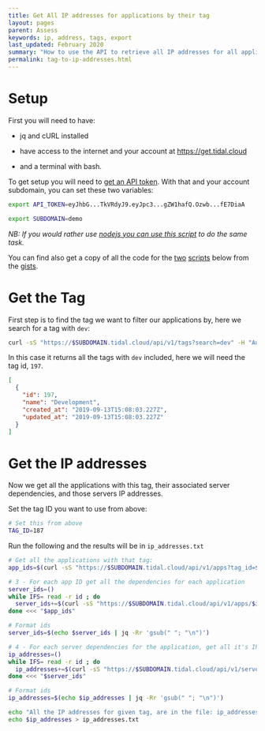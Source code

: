 ```yaml
---
title: Get All IP addresses for applications by their tag
layout: pages
parent: Assess
keywords: ip, address, tags, export
last_updated: February 2020
summary: "How to use the API to retrieve all IP addresses for all applications with a given tag."
permalink: tag-to-ip-addresses.html
---
```


# Setup

First you will need to have:

- jq and cURL installed

- have access to the internet and your account at https://get.tidal.cloud

- and a terminal with bash.

To get setup you will need to [get an API token](/authenticate.html). With that and your account subdomain, you can set these two variables:

```bash
export API_TOKEN=eyJhbG...TkVRdyJ9.eyJpc3...gZW1hafQ.Ozwb...fE7DiaA

export SUBDOMAIN=demo
```

_NB: If you would rather use [nodejs you can use this script](https://github.com/tidalmigrations/gists/blob/master/fetch_ip_addresses.js) to do the same task._

You can find also get a copy of all the code for the [two](https://github.com/tidalmigrations/gists/blob/master/search_tags.sh) [scripts](https://github.com/tidalmigrations/gists/blob/master/fetch_ip_addresses.sh) below from the [gists](https://github.com/tidalmigrations/gists).

# Get the Tag

First step is to find the tag we want to filter our applications by, here we search for a tag with `dev`:

```bash
curl -sS "https://$SUBDOMAIN.tidal.cloud/api/v1/tags?search=dev" -H "Authorization: Bearer $API_TOKEN" | jq .
```

In this case it returns all the tags with `dev` included, here we will need the tag id, `197`.
```json
[
  {
    "id": 197,
    "name": "Development",
    "created_at": "2019-09-13T15:08:03.227Z",
    "updated_at": "2019-09-13T15:08:03.227Z"
  }
]
```

# Get the IP addresses

Now we get all the applications with this tag, their associated server dependencies, and those servers IP addresses.

Set the tag ID you want to use from above:

```bash
# Set this from above
TAG_ID=187
```

Run the following and the results will be in `ip_addresses.txt`
```bash
# Get all the applications with that tag:
app_ids=$(curl -sS "https://$SUBDOMAIN.tidal.cloud/api/v1/apps?tag_id=$TAG_ID" -H "Authorization: Bearer $API_TOKEN" | jq ".[] | .id" )

# 3 - For each app ID get all the dependencies for each application
server_ids=()
while IFS= read -r id ; do
  server_ids+=$(curl -sS "https://$SUBDOMAIN.tidal.cloud/api/v1/apps/$id/dependencies" -H "Authorization: Bearer $API_TOKEN" | jq '.children | .[] | select(.type == "Server") | .id')
done <<< "$app_ids"

# Format ids
server_ids=$(echo $server_ids | jq -Rr 'gsub(" "; "\n")')

# 4 - For each server dependencies for the application, get all it's IP addresses
ip_addresses=()
while IFS= read -r id ; do
  ip_addresses+=$(curl -sS "https://$SUBDOMAIN.tidal.cloud/api/v1/servers/$id" -H "Authorization: Bearer $API_TOKEN"  | jq '.ip_addresses | .[] | .address')
done <<< "$server_ids"

# Format ids
ip_addresses=$(echo $ip_addresses | jq -Rr 'gsub(" "; "\n")')

echo "All the IP addresses for given tag, are in the file: ip_addresses.txt"
echo $ip_addresses > ip_addresses.txt
```

